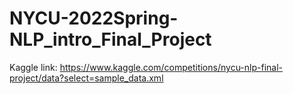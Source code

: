 # NYCU-2022Spring-NLP_intro_Final_Project
Kaggle link: https://www.kaggle.com/competitions/nycu-nlp-final-project/data?select=sample_data.xml
